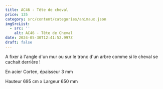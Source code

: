 ```yaml
---
title: AC46 - Tête de cheval
price: 135
category: src/content/categories/animaux.json
imgSrcList:
  - src: ''
    alt: AC46 - Tête de Cheval
date: 2024-05-30T12:41:52.997Z
draft: false
---
```


A fixer à l'angle d'un mur ou sur le tronc d'un arbre comme si le cheval se cachait derrière !

En acier Corten, épaisseur 3 mm

Hauteur 695 cm x Largeur 650 mm
